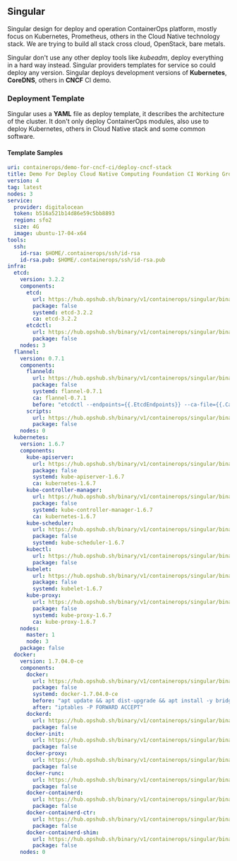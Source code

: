 ## Singular

Singular design for deploy and operation ContainerOps platform, mostly focus on Kubernetes, Prometheus, others in the Cloud Native technology stack. We are trying to build all stack cross cloud, OpenStack, bare metals.

Singular don't use any other deploy tools like _kubeadm_, deploy everything in a hard way instead. Singular providers templates for service so could deploy any version. Singular deploys development versions of **Kubernetes**, **CoreDNS**, others in **CNCF** CI demo.

### Deployment Template

Singular uses a **YAML** file as deploy template, it describes the architecture of the cluster. It don't only deploy ContainerOps modules, also use to deploy Kubernetes, others in Cloud Native stack and some common software.

#### Template Samples

```YAML
uri: containerops/demo-for-cncf-ci/deploy-cncf-stack
title: Demo For Deploy Cloud Native Computing Foundation CI Working Group
version: 4
tag: latest
nodes: 3
service:
  provider: digitalocean
  token: b516a521b14d86e59c5bb8893
  region: sfo2
  size: 4G
  image: ubuntu-17-04-x64
tools:
  ssh:
    id-rsa: $HOME/.containerops/ssh/id-rsa
    id-rsa.pub: $HOME/.containerops/ssh/id-rsa.pub
infra:
  etcd:
    version: 3.2.2
    components:
      etcd:
        url: https://hub.opshub.sh/binary/v1/containerops/singular/binary/etcd/3.2.2
        package: false
        systemd: etcd-3.2.2
        ca: etcd-3.2.2
      etcdctl:
        url: https://hub.opshub.sh/binary/v1/containerops/singular/binary/etcdctl/3.2.2
        package: false
    nodes: 3
  flannel:
    version: 0.7.1
    components:
      flanneld:
        url: https://hub.opshub.sh/binary/v1/containerops/singular/binary/flanneld/0.7.1
        package: false
        systemd: flannel-0.7.1
        ca: flannel-0.7.1
        before: "etcdctl --endpoints={{.EtcdEndpoints}} --ca-file={{.CaPemFile}} --cert-file={{.FlanneldPemFile}} --key-file={{.FlanneldKeyFile}}"
      scripts:
        url: https://hub.opshub.sh/binary/v1/containerops/singular/binary/mk-docker-opts.sh/0.7.1
        package: false
    nodes: 0
  kubernetes:
    version: 1.6.7
    components:
      kube-apiserver:
        url: https://hub.opshub.sh/binary/v1/containerops/singular/binary/kube-apiserver/1.6.7
        package: false
        systemd: kube-apiserver-1.6.7
        ca: kubernetes-1.6.7
      kube-controller-manager:
        url: https://hub.opshub.sh/binary/v1/containerops/singular/binary/kube-controller-manager/1.6.7
        package: false
        systemd: kube-controller-manager-1.6.7
        ca: kubernetes-1.6.7
      kube-scheduler:
        url: https://hub.opshub.sh/binary/v1/containerops/singular/binary/kube-scheduler/1.6.7
        package: false
        systemd: kube-scheduler-1.6.7
      kubectl:
        url: https://hub.opshub.sh/binary/v1/containerops/singular/binary/kubectl/1.6.7
        package: false
      kubelet:
        url: https://hub.opshub.sh/binary/v1/containerops/singular/binary/kubelet/1.6.7
        package: false
        systemd: kubelet-1.6.7
      kube-proxy:
        url: https://hub.opshub.sh/binary/v1/containerops/singular/binary/kube-proxy/1.6.7
        package: false
        systemd: kube-proxy-1.6.7
        ca: kube-proxy-1.6.7
    nodes:
      master: 1
      node: 3
    package: false
  docker:
    version: 1.7.04.0-ce
    components:
      docker:
        url: https://hub.opshub.sh/binary/v1/containerops/singular/binary/docker/17.04.0-ce
        package: false
        systemd: docker-1.7.04.0-ce
        before: "apt update && apt dist-upgrade && apt install -y bridge-utils aufs-tools cgroupfs-mount libltdl7 && systemctl stop ufw && systemctl disable ufw && iptables -F && iptables -X && iptables -F -t nat && iptables -X -t nat"
        after: "iptables -P FORWARD ACCEPT"
      dockerd:
        url: https://hub.opshub.sh/binary/v1/containerops/singular/binary/dockerd/17.04.0-ce
        package: false
      docker-init:
        url: https://hub.opshub.sh/binary/v1/containerops/singular/binary/docker-init/17.04.0-ce
        package: false
      docker-proxy:
        url: https://hub.opshub.sh/binary/v1/containerops/singular/binary/docker-proxy/17.04.0-ce
        package: false
      docker-runc:
        url: https://hub.opshub.sh/binary/v1/containerops/singular/binary/docker-runc/17.04.0-ce
        package: false
      docker-containerd:
        url: https://hub.opshub.sh/binary/v1/containerops/singular/binary/docker-containerd/17.04.0-ce
        package: false
      docker-containerd-ctr:
        url: https://hub.opshub.sh/binary/v1/containerops/singular/binary/docker-containerd-ctr/17.04.0-ce
        package: false
      docker-containerd-shim:
        url: https://hub.opshub.sh/binary/v1/containerops/singular/binary/docker-containerd-shim/17.04.0-ce
        package: false
    nodes: 0
```